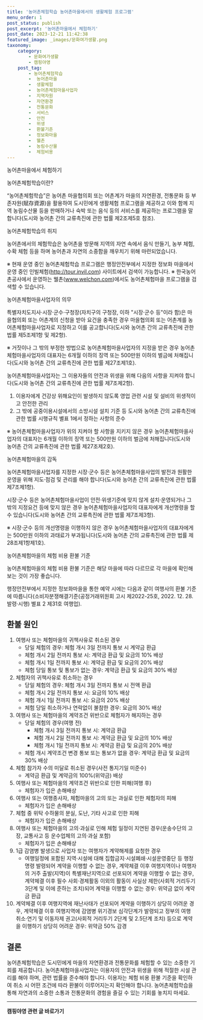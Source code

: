```yaml
---
title: '농어촌체험학습 농어촌마을에서의 생활체험 프로그램'
menu_order: 1
post_status: publish
post_excerpt: '농어촌마을에서 체험하기'
post_date: 2023-12-21 11:42:38
featured_image: _images/문화여가생활.png
taxonomy:
    category:
        - 문화여가생활
        - 캠핑야영
    post_tag:
        - 농어촌체험학습
        -  농어촌마을
        -  생활체험
        -  농어촌체험마을사업자
        -  지역자원
        -  자연환경
        -  전통문화
        -  서비스
        -  안전
        -  위생
        -  환불기준
        -  정보화마을
        -  웰촌
        -  농림수산물
        -  체험비용
---
```



농어촌마을에서 체험하기

농어촌체험학습이란?

“농어촌체험학습”은 농어촌 마을협의회 또는 어촌계가 마을의 자연환경, 전통문화 등 부존자원(賦存資源)을 활용하여 도시민에게 생활체험 프로그램을 제공하고 이와 함께 지역 농림수산물 등을 판매하거나 숙박 또는 음식 등의 서비스를 제공하는 프로그램을 말합니다(도시와 농어촌 간의 교류촉진에 관한 법률 제2조제5호 참조).

농어촌체험학습의 취지

농어촌에서의 체험학습은 농어촌을 방문해 지역의 자연 속에서 음식 만들기, 농부 체험, 수확 체험 등을 하며 농어촌과 자연의 소중함을 깨우치기 위해 마련되었습니다.

※ 현재 운영 중인 농어촌체험학습 프로그램은 행정안전부에서 지정한 정보화 마을에서 운영 중인 인빌체험(http://tour.invil.com) 사이트에서 검색이 가능합니다.
※ 한국농어촌공사에서 운영하는 웰촌(www.welchon.com)에서도 농어촌체험마을 프로그램을 검색할 수 있습니다.

농어촌체험마을사업자의 의무

특별자치도지사·시장·군수·구청장(자치구의 구청장, 이하 "시장·군수 등"이라 함)은 마을협의회 또는 어촌계의 신청을 받아 요건을 충족한 경우 마을협의회 또는 어촌계를 농어촌체험마을사업자로 지정하고 이를 공고합니다(도시와 농어촌 간의 교류촉진에 관한 법률 제5조제1항 및 제2항).

※ 거짓이나 그 밖의 부정한 방법으로 농어촌체험마을사업자의 지정을 받은 경우 농어촌체험마을사업자의 대표자는 6개월 이하의 징역 또는 500만원 이하의 벌금에 처해집니다(도시와 농어촌 간의 교류촉진에 관한 법률 제27조제1호).

농어촌체험마을사업자는 그 이용자들의 안전과 위생을 위해 다음의 사항을 지켜야 합니다(도시와 농어촌 간의 교류촉진에 관한 법률 제7조제2항).

1. 이용자에게 건강상 위해요인이 발생하지 않도록 영업 관련 시설 및 설비의 위생적이고 안전한 관리
2. 그 밖에 공중이용시설에서의 소방시설 설치 기준 등 도시와 농어촌 간의 교류촉진에 관한 법률 시행규칙 별표 1에서 정하는 사항의 준수

※ 농어촌체험마을사업자가 위의 지켜야 할 사항을 지키지 않은 경우 농어촌체험마을사업자의 대표자는 6개월 이하의 징역 또는 500만원 이하의 벌금에 처해집니다(도시와 농어촌 간의 교류촉진에 관한 법률 제27조제2호).

농어촌체험마을의 감독

농어촌체험마을사업자를 지정한 시장·군수 등은 농어촌체험마을사업의 발전과 원활한 운영을 위해 지도·점검 및 관리를 해야 합니다(도시와 농어촌 간의 교류촉진에 관한 법률 제7조제1항).

시장·군수 등은 농어촌체험마을사업이 안전·위생기준에 맞지 않게 설치·운영되거나 그 밖의 지정요건 등에 맞지 않은 경우 농어촌체험마을사업자의 대표자에게 개선명령을 할 수 있습니다(도시와 농어촌 간의 교류촉진에 관한 법률 제7조제3항).

※ 시장·군수 등의 개선명령을 이행하지 않은 경우 농어촌체험마을사업자의 대표자에게는 500만원 이하의 과태료가 부과됩니다(도시와 농어촌 간의 교류촉진에 관한 법률 제28조제1항제1호).

농어촌체험마을의 체험 비용 환불 기준

농어촌체험마을의 체험 비용 환불 기준은 해당 마을에 따라 다르므로 각 마을에 확인해 보는 것이 가장 좋습니다.

행정안전부에서 지정한 정보화마을을 통한 예약 시에는 다음과 같이 여행사의 환불 기준에 따릅니다(소비자분쟁해결기준(공정거래위원회 고시 제2022-25호, 2022. 12. 28. 발령·시행) 별표 2 제31호 여행업).

## 환불 원인
1. 여행사 또는 체험마을의 귀책사유로 취소된 경우
    - 당일 체험의 경우: 체험 개시 3일 전까지 통보 시 계약금 환급
    - 체험 개시 2일 전까지 통보 시: 계약금 환급 및 요금의 10% 배상
    - 체험 개시 1일 전까지 통보 시: 계약금 환급 및 요금의 20% 배상
    - 체험 당일 통보 및 통보가 없는 경우: 계약금 환급 및 요금의 30% 배상
2. 체험자의 귀책사유로 취소하는 경우
    - 당일 체험의 경우: 체험 개시 3일 전까지 통보 시 전액 환급
    - 체험 개시 2일 전까지 통보 시: 요금의 10% 배상
    - 체험 개시 1일 전까지 통보 시: 요금의 20% 배상
    - 체험 당일 취소하거나 연락없이 불참한 경우: 요금의 30% 배상
3. 여행사 또는 체험마을의 계약조건 위반으로 체험자가 해지하는 경우
    - 당일 체험의 경우(여행 전)
        - 체험 개시 3일 전까지 통보 시: 계약금 환급
        - 체험 개시 2일 전까지 통보 시: 계약금 환급 및 요금의 10% 배상
        - 체험 개시 1일 전까지 통보 시: 계약금 환급 및 요금의 20% 배상
    - 체험 개시 계약조건 변경 통보 또는 통보가 없을 경우: 계약금 환급 및 요금의 30% 배상
4. 체험 참가자 수의 미달로 취소된 경우(사전 통지기일 미준수)
    - 계약금 환급 및 계약금의 100%(위약금) 배상
5. 여행사 또는 체험마을의 계약조건 위반으로 인한 피해(여행 후)
    - 체험자가 입은 손해배상
6. 여행사 또는 여행종사자, 체험마을의 고의 또는 과실로 인한 체험자의 피해
    - 체험자가 입은 손해배상
7. 체험 중 위탁 수하물의 분실, 도난, 기타 사고로 인한 피해
    - 체험자가 입은 손해배상
8. 여행사 또는 체험마을의 고의·과실로 인해 체험 일정이 지연된 경우(운송수단의 고장, 교통사고 등 운수업체의 고의·과실 포함)
    - 체험자가 입은 손해배상
9. 1급 감염병 발생으로 사업자 또는 여행자가 계약해제를 요청한 경우
    - 여행일정에 포함된 지역·시설에 대해 집합금지·시설폐쇄·시설운영중단 등 행정명령 발령되어 계약을 이행할 수 없는 경우, 계약체결 이후 여행지역이나 여행자의 거주 출발(지역)이 특별재난지역으로 선포되어 계약을 이행할 수 없는 경우, 계약체결 이후 필수 사회·경제활동 이외의 활동이 사실상 제한(사회적 거리두기 3단계 및 이에 준하는 조치)되어 계약을 이행할 수 없는 경우: 위약금 없이 계약금 환급
10. 계약체결 이후 여행지역에 재난사태가 선포되어 계약을 이행하기 상당히 어려운 경우, 계약체결 이후 여행지역에 감염병 위기경보 심각단계가 발령되고 정부의 여행 취소·연기 및 이동자제 권고(사회적 거리두기 2단계 및 2.5단계 조치) 등으로 계약을 이행하기 상당히 어려운 경우: 위약금 50% 감경

## 결론

농어촌체험학습은 도시민에게 마을의 자연환경과 전통문화를 체험할 수 있는 소중한 기회를 제공합니다. 농어촌체험마을사업자는 이용자의 안전과 위생을 위해 적절한 시설 관리를 해야 하며, 관련 법률을 준수해야 합니다. 이용자는 체험 비용 환불 기준을 확인하여 취소 시 어떤 조건에 따라 환불이 이루어지는지 확인해야 합니다. 농어촌체험학습을 통해 자연과의 소중한 소통과 전통문화의 경험을 즐길 수 있는 기회를 놓치지 마세요.
<!-- wp:separator -->
<hr class="wp-block-separator has-alpha-channel-opacity"/>
<!-- /wp:separator -->

<!-- wp:group {"backgroundColor":"base","layout":{"type":"constrained"}} -->
<div class="wp-block-group has-base-background-color has-background"><!-- wp:paragraph {"align":"center","fontSize":"medium"} -->
<p class="has-text-align-center has-large-font-size"><strong>캠핑야영 관련 글 바로가기</strong></p>
<!-- /wp:paragraph -->


<!-- wp:latest-posts
{"categories":[{"id":16146,"count":19,"description":"","link":"https://uknowlaw.com/category/%ec%ba%a0%ed%95%91%ec%95%bc%ec%98%81/","name":"캠핑야영","slug":"캠핑야영","taxonomy":"category","parent":0,"meta":[],"_links":{"self":[{"href":"https://uknowlaw.com/wp-json/wp/v2/categories/16146"}],"collection":[{"href":"https://uknowlaw.com/wp-json/wp/v2/categories"}],"about":[{"href":"https://uknowlaw.com/wp-json/wp/v2/taxonomies/category"}],"wp:post_type":[{"href":"https://uknowlaw.com/wp-json/wp/v2/posts?categories=16146"}],"curies":[{"name":"wp","href":"https://api.w.org/{rel}","templated":true}]}}],"postsToShow":100,"excerptLength":28,"postLayout":"grid","columns":2,"featuredImageAlign":"left","featuredImageSizeSlug":"large","fontSize":"small"} /--></div>
<!-- /wp:group -->